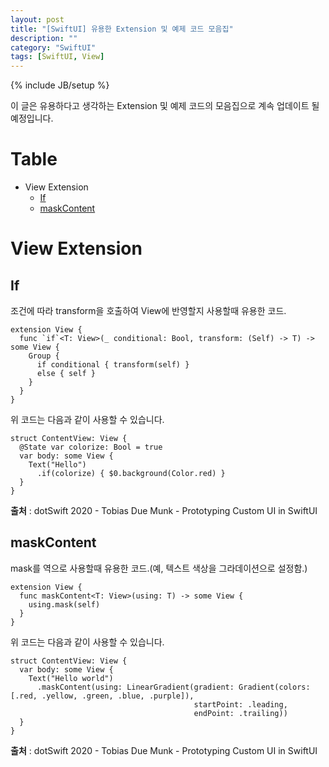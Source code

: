 ```yaml
---
layout: post
title: "[SwiftUI] 유용한 Extension 및 예제 코드 모음집"
description: ""
category: "SwiftUI"
tags: [SwiftUI, View]
---
```

{% include JB/setup %}

이 글은 유용하다고 생각하는 Extension 및 예제 코드의 모음집으로 계속 업데이트 될 예정입니다.

# Table

- View Extension
  * [If](#view_if)
  * [maskContent](#view_maskContent)


# View Extension

## If <a id="view_if"></a>

조건에 따라 transform을 호출하여 View에 반영할지 사용할때 유용한 코드.

```
extension View {
  func `if`<T: View>(_ conditional: Bool, transform: (Self) -> T) -> some View {
    Group {
      if conditional { transform(self) }
      else { self }
    }
  }
}
```

위 코드는 다음과 같이 사용할 수 있습니다.

```
struct ContentView: View {
  @State var colorize: Bool = true
  var body: some View {
  	Text("Hello")
      .if(colorize) { $0.background(Color.red) }
  }
}
```

**출처** : dotSwift 2020 - Tobias Due Munk - Prototyping Custom UI in SwiftUI

## maskContent <a id="view_maskContent"></a>

mask를 역으로 사용할때 유용한 코드.(예, 텍스트 색상을 그라데이션으로 설정함.)

```
extension View {
  func maskContent<T: View>(using: T) -> some View {
    using.mask(self)
  }
}
```

위 코드는 다음과 같이 사용할 수 있습니다.

```
struct ContentView: View {
  var body: some View {
    Text("Hello world")
      .maskContent(using: LinearGradient(gradient: Gradient(colors: [.red, .yellow, .green, .blue, .purple]),
                                         startPoint: .leading,
                                         endPoint: .trailing))
  }
}
```

**출처** : dotSwift 2020 - Tobias Due Munk - Prototyping Custom UI in SwiftUI
